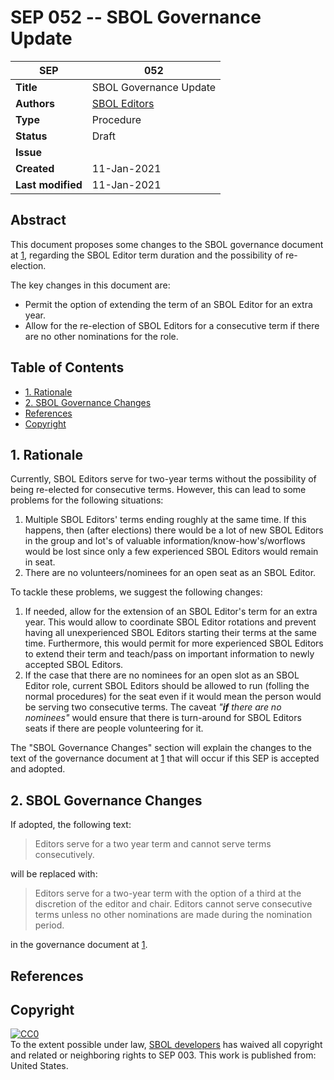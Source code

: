 # SEP 052 -- SBOL Governance Update

| SEP | 052 |
| --- | --- |
| **Title** | SBOL Governance Update |
| **Authors** | [SBOL Editors](sbol-editors@googlegroups.com) |
| **Type** | Procedure |
| **Status** | Draft |
| **Issue** | |
| **Created** | 11-Jan-2021 |
| **Last modified** | 11-Jan-2021 |

## Abstract

This document proposes some changes to the SBOL governance document at [1](https://sbolstandard.org/community-governance/), regarding the SBOL Editor term duration and the possibility of re-election.

The key changes in this document are:

- Permit the option of extending the term of an SBOL Editor for an extra year.
- Allow for the re-election of SBOL Editors for a consecutive term if there are no other nominations for the role.

## Table of Contents

- [1. Rationale](#rationale)
- [2. SBOL Governance Changes](#specification)
- [References](#references)
- [Copyright](#copyright)

## 1. Rationale <a name="rationale"></a>

Currently, SBOL Editors serve for two-year terms without the possibility of being re-elected for consecutive terms. However, this can lead to some problems for the following situations:

1. Multiple SBOL Editors' terms ending roughly at the same time. If this happens, then (after elections) there would be a lot of new SBOL Editors in the group and lot's of valuable information/know-how's/worflows would be lost since only a few experienced SBOL Editors would remain in seat.
2. There are no volunteers/nominees for an open seat as an SBOL Editor.

To tackle these problems, we suggest the following changes:

1. If needed, allow for the extension of an SBOL Editor's term for an extra year. This would allow to coordinate SBOL Editor rotations and prevent having all unexperienced SBOL Editors starting their terms at the same time. Furthermore, this would permit for more experienced SBOL Editors to extend their term and teach/pass on important information to newly accepted SBOL Editors.
2. If the case that there are no nominees for an open slot as an SBOL Editor role, current SBOL Editors should be allowed to run (folling the normal procedures) for the seat even if it would mean the person would be serving two consecutive terms. The caveat *"**if** there are no nominees"* would ensure that there is turn-around for SBOL Editors seats if there are people volunteering for it.

The "SBOL Governance Changes" section will explain the changes to the text of the governance document at [1](https://sbolstandard.org/community-governance/) that will occur if this SEP is accepted and adopted.

## 2. SBOL Governance Changes <a name="specification"></a>

If adopted, the following text:

> Editors serve for a two year term and cannot serve terms consecutively.

will be replaced with:

> Editors serve for a two-year term with the option of a third at the discretion of the editor and chair.  Editors cannot serve consecutive terms unless no other nominations are made during the nomination period.

in the governance document at [1](https://sbolstandard.org/community-governance/).

## References <a name='references'></a>

## Copyright <a name='copyright'></a>

<p xmlns:dct="http://purl.org/dc/terms/" xmlns:vcard="http://www.w3.org/2001/vcard-rdf/3.0#">
  <a rel="license"
     href="http://creativecommons.org/publicdomain/zero/1.0/">
    <img src="http://i.creativecommons.org/p/zero/1.0/88x31.png" style="border-style: none;" alt="CC0" />
  </a>
  <br />
  To the extent possible under law,
  <a rel="dct:publisher"
     href="sbolstandard.org">
    <span property="dct:title">SBOL developers</span></a>
  has waived all copyright and related or neighboring rights to
  <span property="dct:title">SEP 003</span>.
This work is published from:
<span property="vcard:Country" datatype="dct:ISO3166"
      content="US" about="sbolstandard.org">
  United States</span>.
</p>

